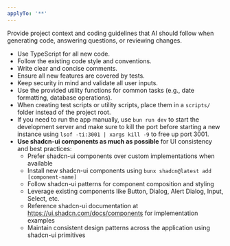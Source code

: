 ```yaml
---
applyTo: '**'
---
```

Provide project context and coding guidelines that AI should follow when generating code, answering questions, or reviewing changes.

- Use TypeScript for all new code.
- Follow the existing code style and conventions.
- Write clear and concise comments.
- Ensure all new features are covered by tests.
- Keep security in mind and validate all user inputs.
- Use the provided utility functions for common tasks (e.g., date formatting, database operations).
- When creating test scripts or utility scripts, place them in a `scripts/` folder instead of the project root.
- If you need to run the app manually, use `bun run dev` to start the development server and make sure to kill the port before starting a new instance using `lsof -ti:3001 | xargs kill -9` to free up port 3001.
- **Use shadcn-ui components as much as possible** for UI consistency and best practices:
  - Prefer shadcn-ui components over custom implementations when available
  - Install new shadcn-ui components using `bunx shadcn@latest add [component-name]`
  - Follow shadcn-ui patterns for component composition and styling
  - Leverage existing components like Button, Dialog, Alert Dialog, Input, Select, etc.
  - Reference shadcn-ui documentation at https://ui.shadcn.com/docs/components for implementation examples
  - Maintain consistent design patterns across the application using shadcn-ui primitives